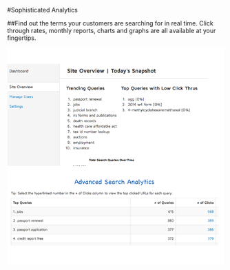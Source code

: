 #Sophisticated Analytics

##Find out the terms your customers are searching for in real time. Click through rates, monthly reports, charts and graphs are all available at your fingertips.

![Search Analytics](/img/analytics.png "Search Results")